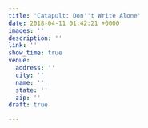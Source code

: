 ```yaml
---
title: 'Catapult: Don''t Write Alone'
date: 2018-04-11 01:42:21 +0000
images: ''
description: ''
link: ''
show_time: true
venue:
  address: ''
  city: ''
  name: ''
  state: ''
  zip: ''
draft: true

---
```

